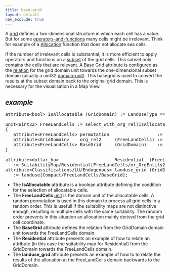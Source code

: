 ```yaml
---
title: base-grid
layout: default
nav_exclude: true
---
```

A [grid](grid) defines a two-dimensional structure in which each cell has a value. But for some [operators-and-functions](operators-and-functions) many cells might be irrelevant. Think for example of a [Allocation](https://github.com/ObjectVision/LandUseModelling/wiki/Allocation) function that does not allocate sea cells.

If the number of irrelevant cells is substantial, it is more efficient to apply operators and functions on a [subset](subset) of the grid cells. This
subset only contains the cells that are relevant. A Base Grid attribute is configured as the [relation](relation) for the grid domain unit towards the
one-dimensional subset domain (usually a uint32 [domain-unit](domain-unit)). This basegrid is used to convert the results at the subset domain back to the original grid domain. This is necessary for the visualisation in a Map View.

## *example*
<pre>
attribute&lt;bool&gt; IsAllocatable (GridDomain) := LandUseType == luEndogenous

unit&lt;uint32&gt; FreeLandCells := select_with_org_rel(IsAllocatable)
{
   attribute&lt;FreeLandCells&gt; permutation                  := rnd_permutation(0, rnd_FreeLandCells);
   attribute&lt;GridDomain&gt;    org_rel2     (FreeLandCells) := org_rel[permutation];
   attribute&lt;FreeLandCells&gt; BaseGrid     (GridDomain)    := invert(org_rel2);
}

attribute&lt;dollar_ha>                     Residential  (FreeLandCells) 
   := SuitabilityMap/Residential[FreeLandCells/nr_OrgEntity2];
attribute&lt;Classifications/LU/Endogenous> landuse_grid (GridDomain)    
   := landuse[Compact/FreeLandCells/BaseGrid];
</pre>

-   The **IsAllocatable** attribute is a boolean attribute defining the condition for the selection of allocatable cells.
-   The **FreeLandCells** [unit](unit) is the domain unit of the allocatable cells. A random permutation is used in this domain to process all grid cells in a random order. This is usefull if the suitability maps are not distinctive enough, resulting in multiple cells with the same suitability. The random order prevents in this situation an allocation mainly derived from the grid cell coordinate.
-   The **BaseGrid** attribute defines the relation from the GridDomain domain unit towards the FreeLandCells domain.
-   The **Residential** attribute presents an example of how to relate an attribute (in this case the suitability map for Residential) from the GridDomain towards the FreeLandCells domain.
-   The **landuse_grid** attribute presents an example of how to to relate the results of the allocation at the FreeLandCells domain backwards to the GridDomain.
